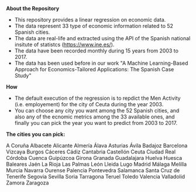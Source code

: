 **About the Repository**

- This repository provides a linear regression on economic data.
- The data represent 33 type of economic information related to 52 Spanish cities.
- The data are real-life and extracted using the API of the Spanish national insitute of statistcs (https://www.ine.es/).
- The data have been recorded monthly during 15 years from  2003 to 2017.
- The data has been used  before in our work "A Machine Learning-Based Approach for Economics-Tailored Applications: The Spanish Case Study"


**How**

- The default execution of the regression is to repdict the Men Activity (i.e. employement) for the city of Ceuta during the year 2003.
- You can choose any city you want among the 52 Spanish cities, and also any of the ecnomic metrics among the 33 available ones, and finally you can pick the year you want to predict from 2003 to 2017.


**The cities you can pick:**

A Coruña
Albacete
Alicante
Almería
Álava
Asturias
Ávila
Badajoz
Barcelona
Vizcaya
Burgos
Cáceres
Cádiz
Cantabria
Castellón
Ceuta
Ciudad Real
Córdoba
Cuenca
Guipúzcoa
Girona
Granada
Guadalajara
Huelva
Huesca
Baleares
Jaén
La Rioja
Las Palmas
León
Lleida
Lugo
Madrid
Málaga
Melilla
Murcia
Navarra
Ourense
Palencia
Pontevedra
Salamanca
Santa Cruz de Tenerife
Segovia
Sevilla
Soria
Tarragona
Teruel
Toledo
Valencia
Valladolid
Zamora
Zaragoza

